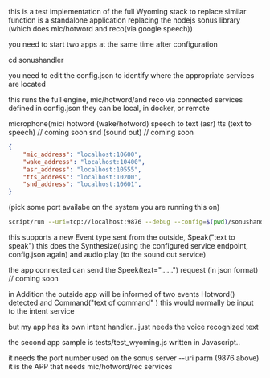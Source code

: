 
this is a test implementation of the full Wyoming stack to replace similar function is a standalone application
replacing the nodejs sonus library (which does mic/hotword and reco(via google speech))

you need to start two apps at the same time after configuration

cd sonushandler 

you need to edit the config.json to identify where the appropriate services are located

this runs the full engine, mic/hotword/and reco via connected services defined in config.json
they can be local, in docker, or remote

microphone(mic)
hotword (wake/hotword)
speech to text (asr)
tts (text to speech)  // coming soon
snd (sound out)       // coming soon
```json
{   
    "mic_address": "localhost:10600",
    "wake_address": "localhost:10400",
    "asr_address": "localhost:10555",
    "tts_address": "localhost:10200",
    "snd_address": "localhost:10601",
}
```
(pick some port availabe on the system you are running this on)

```sh
script/run --uri=tcp://localhost:9876 --debug --config=$(pwd)/sonushandler/config.json 2>&1 | tee -a somefile.txt
```



this supports a new Event type sent from the outside, Speak("text to speak") 
this does the Synthesize(using the configured service endpoint, config.json again) and audio play (to the sound out service) 

the app connected can send the Speek(text="......")  request (in json format) // coming soon

in Addition the outside app will be informed of two events
Hotword() detected
and 
Command("text of command" )
  this would normally be input to the intent service

but my app has its own intent handler.. just needs the voice recognized text 

the second app sample is tests/test_wyoming.js written in Javascript..

it needs the port number used on the sonus server --uri parm (9876 above) 
it is the APP that needs mic/hotword/rec  services





